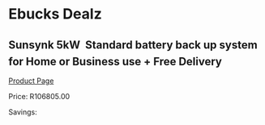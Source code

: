
# Ebucks Dealz
## Sunsynk 5kW  Standard battery back up system for Home or Business use + Free Delivery
[Product Page](https://www.ebucks.com/web/shop/productSelected.do?prodId=1231024601&catId=854105660)

Price: R106805.00

Savings: 


	